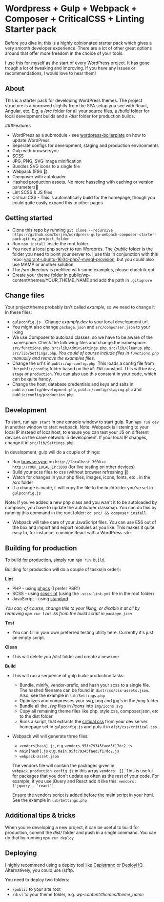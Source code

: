 Wordpress + Gulp + Webpack + Composer + CriticalCSS + Linting Starter pack
===========

Before you dive in; this is a highly opinionated starter pack which gives a very smooth developer experience. There are a lot of other great options around that offer more freedom in the choice of your tools.

I use this for myself as the start of every WordPress project. It has gone trough a lot of tweaking and improving. If you have any issues or recommendations, I would love to hear them!

About
---------------
This is a starter pack for developing WordPress themes. The project structure is a borrowed slightly from the SPA setup you see with React, Angular, etc. E.g, a */src* folder for all your source files, a */build* folder for local development builds and a */dist* folder for production builds.

###Features

- WordPress as a submodule - see [wordpress-boilerplate](https://github.com/Darep/wordpress-boilerplate) on how to update WordPress
- Seperate configs for development, staging and production environments
- Gulp with browsersync
- SCSS
- JPG, PNG, SVG image minification
- Bundles SVG icons to a single file
- Webpack (ES6 🎉)
- Composer with autoloader
- Hashed production assets. No more hasseling with caching or version parameters👋
- Lint SCSS & JS files
- Critical CSS - This is automatically build for the homepage, though you could quite easily expand this to other pages


Getting started
---------------
- Clone this repo by running `git clone --recursive https://github.com/Corjen/wordpress-gulp-webpack-composer-starter-pack.git my_project_folder`
- Run ```npm install``` inside the root folder
- You need a local php server to run Wordpres. The */public* folder is the folder you need to point your server to. I use this in conjunction with this repo: [vagrant-ubuntu-16.04-php7-mysql-provision](https://github.com/Corjen/vagrant-ubuntu-16.04-php7-mysql-provision), but you could also use MAMP or another solution.
- The */src* directory is prefilled with some examples, please check ik out
- Create your theme folder in public/wp-content/themes/YOUR_THEME_NAME and add the path in `.gitignore`

Change files
------------
Your project/theme probably isn't called *example*, so we need to change it in these files:
  - ```gulpconfig.js```  - Change *example.dev* to your local development url.
  - You might also change ```package.json``` and ```src/componser.json``` to your liking
  - We use Composer to autoload classes, so we have to be aware of the namespace. Check the following files and change the namespace: ```src/functions.php```, ```src/lib/AdminSettings.php```, ```src/lib/Cleanup.php```, ```src/lib/Settings.php```. *You could of course include files in ```functions.php``` manually and remove the examples files.*
  - Change the url's in ```public/wp-config.php```. This loads a config file from the `public/config` folder based on the ```WP_ENV``` constant. This will be `dev`, `stage` or `production`. You can also use this constant in your code, which can be quite handy.
  - Change the host, database credentials and keys and salts in `public/config/development.php`, `public/config/staging.php` and `public/config/production.php`

Development
-----------

To start, run `npm start` in one console window to start gulp. Run `npm run dev` in another window to start webpack. Note: Webpack is listening to your local IP instead of localhost, to ensure you can test your JS on different devices on the same network in development. If your local IP changes, change it in `src/lib/Settings.php`.

In development, gulp will do a couple of things:
- Run [browsersync](https://www.browsersync.io/) on `http://localhost:3000` or `http://YOUR_LOCAL_IP:3000` (for live testing on other devices)
- Build your scss files to css (without browser refreshing 🎉)
- Watch for changes in your php files, images, icons, fonts, etc.. in the */src* folder
- If a change is made, it will copy the file to the buildfolder you've set in `gulpconfig.js`

Note: If you've added a new php class and you wan't it to be autoloaded by composer, you have to update the autoloader classmap. You can do this by running this command in the root folder: `cd src/ && composer install`

- Webpack will take care of your JavaScript files. You can use ES6 out of the box and import and export modules as you like. This makes it quite easy to, for instance, combine React with a WordPress site.


Building for production
-----------------------
To build for production, simply run `npm run build`.

Building for production will do a couple of tasks(in order):

**Lint**
- PHP - using [phpcs](https://github.com/squizlabs/PHP_CodeSniffer) (I prefer PSR1)
- SCSS - using [scss-lint](https://github.com/brigade/scss-lint) (using the `.scss-lint.yml` file in the root folder)
- JavaScript - using [standard](https://github.com/feross/standard)

*You can, of course, change this to your liking, or disable it at all by removing `npm run lint &&` from the build script in `package.json`*

**Test**
- You can fill in your own preferred testing utility here. Currently it's just an empty script.

**Clean**
- This will delete you */dist* folder and create a new one

**Build**
- This will run a sequence of gulp build-production tasks:
  - Bundle, minify, vendor-prefix, and hash your scss to a single file. The hashed filename can be found in `dist/css/css-assets.json`. Also, see the example in `lib/Settings.php`
  - Optimizes and compresses your svg, png and jpg's in the */img* folder
  - Bundle all the *.svg* files in */icons* into `img/icons.svg`
  - Copy all remaining theme files like php, style.css, composer.json, etc to the dist folder
  - Runs a script, that extracts the [critical css](https://www.smashingmagazine.com/2015/08/understanding-critical-css/) from your dev server homepage set in `gulpconfig.js` and puts it in `dist/css/critical.css`.

- Webpack will will generate three files:
  - `vendors[hash].js`, e.g `vendors.95fc79345faed5f17dc2.js`
  - `main[hash].js` e.g. `main.95fc79345faed5f17dc2.js`
  - `webpack-asset.json`

  The vendors file will contain the packages given in `webpack.production.config.js` in this array `vendors: []`. This is useful for packages that you don't update as often as the rest of your code. For example, if you use jQuery and React add it like this: `vendors: ['jquery', 'react']`

  Ensure the vendors script is added before the main script in your html. See the example in `lib/Settings.php`

Additional tips & tricks
------------------------

When you're developing a new project, it can be useful to build for production, commit the *dist/* folder and push in a single command. You can do that by running `npm run deploy`

Deploying
------------------------

I highly recommend using a deploy tool like [Capistrano](http://capistranorb.com/) or [DeployHQ](https://www.deployhq.com/). Alternatively, you could use (s)ftp.

You need to deploy two folders:
- `/public` to your site root
- `/dist` to your theme folder, e.g. *wp-content/themes/theme_name*
